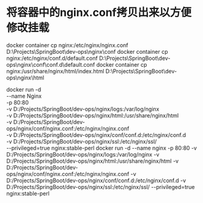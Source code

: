 # 将容器中的nginx.conf拷贝出来以方便修改挂载
docker container cp nginx:/etc/nginx/nginx.conf  D:\Projects\SpringBoot\dev-ops\nginx\conf
docker container cp nginx:/etc/nginx/conf.d/default.conf  D:\Projects\SpringBoot\dev-ops\nginx\conf\conf.d\default.conf
docker container cp nginx:/usr/share/nginx/html/index.html  D:\Projects\SpringBoot\dev-ops\nginx\html


docker run -d \
--name Nginx \
-p 80:80 \
-v D:/Projects/SpringBoot/dev-ops/nginx/logs:/var/log/nginx \
-v D:/Projects/SpringBoot/dev-ops/nginx/html:/usr/share/nginx/html \
-v D:/Projects/SpringBoot/dev-ops/nginx/conf/nginx.conf:/etc/nginx/nginx.conf \
-v D:/Projects/SpringBoot/dev-ops/nginx/conf/conf.d:/etc/nginx/conf.d \
-v D:/Projects/SpringBoot/dev-ops/nginx/ssl:/etc/nginx/ssl/ \
--privileged=true nginx:stable-perl
docker run -d --name nginx -p 80:80 -v D:/Projects/SpringBoot/dev-ops/nginx/logs:/var/log/nginx -v D:/Projects/SpringBoot/dev-ops/nginx/html:/usr/share/nginx/html -v D:/Projects/SpringBoot/dev-ops/nginx/conf/nginx.conf:/etc/nginx/nginx.conf -v D:/Projects/SpringBoot/dev-ops/nginx/conf/conf.d:/etc/nginx/conf.d -v D:/Projects/SpringBoot/dev-ops/nginx/ssl:/etc/nginx/ssl/ --privileged=true nginx:stable-perl


